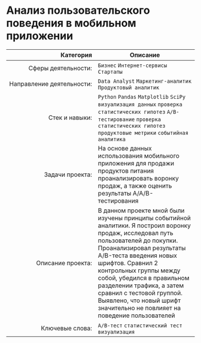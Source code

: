 # Анализ пользовательского поведения в мобильном приложении

| Категория               | Описание |
| ----------------------: | ---------|
|Сферы&nbsp;деятельности:|`Бизнес` `Интернет-сервисы` `Стартапы`|
|Направление&nbsp;деятельности:|`Data Analyst` `Маркетинг-аналитик` `Продуктовый аналитик`|
|Стек&nbsp;и&nbsp;навыки:|`Python` `Pandas` `Matplotlib` `SciPy` `визуализация данных` `проверка статистических гипотез` `A/B-тестирование` `проверка статистических гипотез` `продуктовые метрики` `событийная аналитика`|
|Задачи&nbsp;проекта:|На основе данных использования мобильного приложения для продажи продуктов питания проанализировать воронку продаж, а также оценить результаты A/A/B-тестирования|
|Описание&nbsp;проекта:|В данном проекте мной были изучены принципы событийной аналитики. Я построил воронку продаж, исследовал путь пользователей до покупки. Проанализировал результаты A/B-теста введения новых шрифтов. Сравнил 2 контрольных группы между собой, убедился в правильном разделении трафика, а затем сравнил с тестовой группой. Выявлено, что новый шрифт значительно не повлияет на поведение пользователей|
|Ключевые&nbsp;слова:|`A/B-тест` `статистический тест` `визуализация`|
